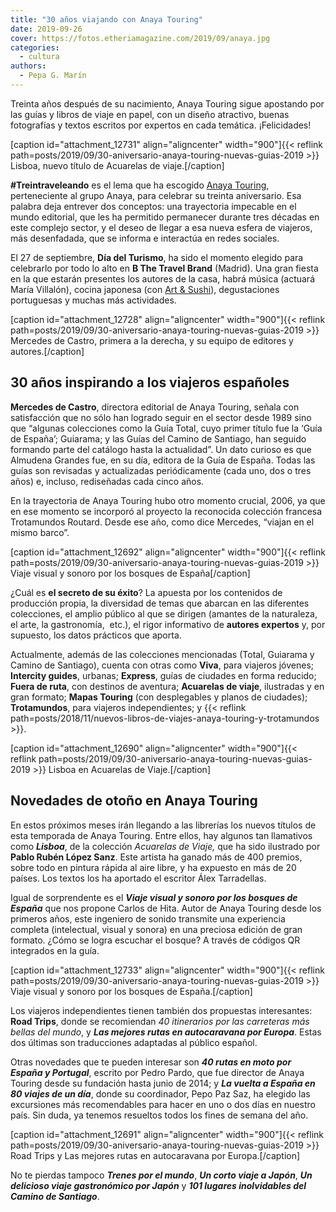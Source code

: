 ```yaml
---
title: "30 años viajando con Anaya Touring"
date: 2019-09-26
cover: https://fotos.etheriamagazine.com/2019/09/anaya.jpg
categories: 
  - cultura
authors: 
  - Pepa G. Marín
---
```


Treinta años después de su nacimiento, Anaya Touring sigue apostando por las guías y 
libros de viaje en papel, con un diseño atractivo, buenas fotografías y textos escritos 
por expertos en cada temática. ¡Felicidades! 

\[caption id="attachment\_12731" align="aligncenter" width="900"\]{{< reflink path=posts/2019/09/30-aniversario-anaya-touring-nuevas-guias-2019 >}} Lisboa, nuevo título de Acuarelas de viaje.\[/caption\]

**#Treintraveleando** es el lema que ha escogido [Anaya Touring,](http://www.guiasdeviajeanaya.es) perteneciente al grupo Anaya, para celebrar su treinta aniversario. Esa palabra deja entrever dos conceptos: una trayectoria impecable en el mundo editorial, que les ha permitido permanecer durante tres décadas en este complejo sector, y el deseo de llegar a esa nueva esfera de viajeros, más desenfadada, que se informa e interactúa en redes sociales.

El 27 de septiembre, **Día del Turismo**, ha sido el momento elegido para celebrarlo por todo lo alto en **B The Travel Brand** (Madrid). Una gran fiesta en la que estarán presentes los autores de la casa, habrá música (actuará María Villalón), cocina japonesa (con [Art & Sushi](http://www.artandsushi.es)), degustaciones portuguesas y muchas más actividades.

\[caption id="attachment\_12728" align="aligncenter" width="900"\]{{< reflink path=posts/2019/09/30-aniversario-anaya-touring-nuevas-guias-2019 >}} Mercedes de Castro, primera a la derecha, y su equipo de editores y autores.\[/caption\]

## 30 años inspirando a los viajeros españoles

**Mercedes de Castro**, directora editorial de Anaya Touring, señala con satisfacción que no sólo han logrado seguir en el sector desde 1989 sino que “algunas colecciones como la Guía Total, cuyo primer título fue la ‘Guía de España’; Guiarama; y las Guías del Camino de Santiago, han seguido formando parte del catálogo hasta la actualidad”. Un dato curioso es que Almudena Grandes fue, en su día, editora de la Guía de España. Todas las guías son revisadas y actualizadas periódicamente (cada uno, dos o tres años) e, incluso, rediseñadas cada cinco años.

En la trayectoria de Anaya Touring hubo otro momento crucial, 2006, ya que en ese momento se incorporó al proyecto la reconocida colección francesa Trotamundos Routard. Desde ese año, como dice Mercedes, “viajan en el mismo barco”.

\[caption id="attachment\_12692" align="aligncenter" width="900"\]{{< reflink path=posts/2019/09/30-aniversario-anaya-touring-nuevas-guias-2019 >}} Viaje visual y sonoro por los bosques de España\[/caption\]

¿Cuál es **el secreto de su éxito**? La apuesta por los contenidos de producción propia, la diversidad de temas que abarcan en las diferentes colecciones, el amplio público al que se dirigen (amantes de la naturaleza, el arte, la gastronomía,  etc.), el rigor informativo de **autores expertos** y, por supuesto, los datos prácticos que aporta.

Actualmente, además de las colecciones mencionadas (Total, Guiarama y Camino de Santiago), cuenta con otras como **Viva**, para viajeros jóvenes; **Intercity guides**, urbanas; **Express**, guías de ciudades en forma reducido; **Fuera de ruta**, con destinos de aventura; **Acuarelas de viaje**, ilustradas y en gran formato; **Mapas Touring** (con desplegables y planos de ciudades); **Trotamundos**, para viajeros independientes; y {{< reflink path=posts/2018/11/nuevos-libros-de-viajes-anaya-touring-y-trotamundos >}}.

\[caption id="attachment\_12690" align="aligncenter" width="900"\]{{< reflink path=posts/2019/09/30-aniversario-anaya-touring-nuevas-guias-2019 >}} Lisboa en Acuarelas de Viaje.\[/caption\]

## Novedades de otoño en Anaya Touring

En estos próximos meses irán llegando a las librerías los nuevos títulos de esta temporada de Anaya Touring. Entre ellos, hay algunos tan llamativos como _**Lisboa**_, de la colección _Acuarelas de Viaje,_ que ha sido ilustrado por **Pablo Rubén López Sanz**. Este artista ha ganado más de 400 premios, sobre todo en pintura rápida al aire libre, y ha expuesto en más de 20 países. Los textos los ha aportado el escritor Álex Tarradellas.

Igual de sorprendente es el _**Viaje visual y sonoro por los bosques de España**_ que nos propone Carlos de Hita. Autor de Anaya Touring desde los primeros años, este ingeniero de sonido transmite una experiencia completa (intelectual, visual y sonora) en una preciosa edición de gran formato. ¿Cómo se logra escuchar el bosque? A través de códigos QR integrados en la guía.

\[caption id="attachment\_12733" align="aligncenter" width="900"\]{{< reflink path=posts/2019/09/30-aniversario-anaya-touring-nuevas-guias-2019 >}} Viaje visual y sonoro por los bosques de España.\[/caption\]

Los viajeros independientes tienen también dos propuestas interesantes: **Road Trips**, donde se recomiendan _40 itinerarios por las carreteras más bellas del mundo_, y _**Las mejores rutas en autocaravana por Europa**_. Estas dos últimas son traducciones adaptadas al público español.

Otras novedades que te pueden interesar son _**40 rutas en moto por España y Portugal**_, escrito por Pedro Pardo, que fue director de Anaya Touring desde su fundación hasta junio de 2014; y _**La vuelta a España en 80 viajes de un día**_, donde su coordinador, Pepo Paz Saz, ha elegido las excursiones más recomendables para hacer en uno o dos días en nuestro país. Sin duda, ya tenemos resueltos todos los fines de semana del año.

\[caption id="attachment\_12691" align="aligncenter" width="900"\]{{< reflink path=posts/2019/09/30-aniversario-anaya-touring-nuevas-guias-2019 >}} Road Trips y Las mejores rutas en autocaravana por Europa.\[/caption\]

No te pierdas tampoco _**Trenes por el mundo**_, **_Un corto viaje a Japón_**, **_Un delicioso viaje gastronómico por Japón_** y _**101 lugares inolvidables del Camino de Santiago**_.
